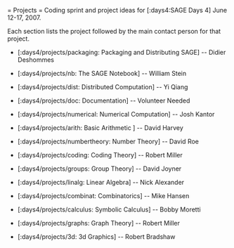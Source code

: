= Projects =
Coding sprint and project ideas for [:days4:SAGE Days 4] June 12-17, 2007.

Each section lists the project followed by the main contact person for that project. 

 * [:days4/projects/packaging: Packaging and Distributing SAGE] -- Didier Deshommes
 
 * [:days4/projects/nb: The SAGE Notebook] -- William Stein

 * [:days4/projects/dist: Distributed Computation] -- Yi Qiang

 * [:days4/projects/doc: Documentation] -- Volunteer Needed

 * [:days4/projects/numerical: Numerical Computation] -- Josh Kantor

 * [:days4/projects/arith: Basic Arithmetic ] -- David Harvey

 * [:days4/projects/numbertheory: Number Theory] -- David Roe

 * [:days4/projects/coding: Coding Theory] -- Robert Miller

 * [:days4/projects/groups: Group Theory] -- David Joyner
 
 * [:days4/projects/linalg: Linear Algebra] -- Nick Alexander 

 * [:days4/projects/combinat: Combinatorics] -- Mike Hansen

 * [:days4/projects/calculus: Symbolic Calculus] -- Bobby Moretti

 * [:days4/projects/graphs: Graph Theory] -- Robert Miller

 * [:days4/projects/3d: 3d Graphics] -- Robert Bradshaw
